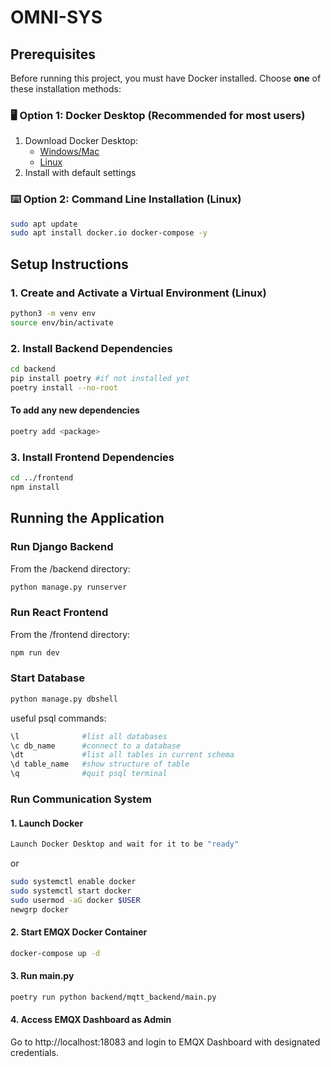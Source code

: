 # OMNI-SYS

## Prerequisites
Before running this project, you must have Docker installed. Choose **one** of these installation methods:

### 🖥️ Option 1: Docker Desktop (Recommended for most users)
1. Download Docker Desktop:
   - [Windows/Mac](https://www.docker.com/products/docker-desktop)
   - [Linux](https://docs.docker.com/desktop/install/linux-install/)
2. Install with default settings

### ⌨️ Option 2: Command Line Installation (Linux)
```bash
sudo apt update
sudo apt install docker.io docker-compose -y
```

## Setup Instructions

### 1. Create and Activate a Virtual Environment (Linux)

```bash
python3 -m venv env
source env/bin/activate
```

### 2. Install Backend Dependencies

```bash
cd backend
pip install poetry #if not installed yet
poetry install --no-root
```
#### To add any new dependencies

```bash
poetry add <package>
```

### 3. Install Frontend Dependencies
```bash
cd ../frontend
npm install
```

## Running the Application

### Run Django Backend
From the /backend directory:

```bash
python manage.py runserver
```

### Run React Frontend
From the /frontend directory:

```bash
npm run dev
```

### Start Database
```bash
python manage.py dbshell
```
useful psql commands:

```bash
\l              #list all databases
\c db_name      #connect to a database
\dt             #list all tables in current schema
\d table_name   #show structure of table
\q              #quit psql terminal
```

### Run Communication System
#### 1. Launch Docker
```bash
Launch Docker Desktop and wait for it to be "ready"
```
or

```bash
sudo systemctl enable docker
sudo systemctl start docker
sudo usermod -aG docker $USER
newgrp docker 
```
#### 2. Start EMQX Docker Container
```bash
docker-compose up -d
```
#### 3. Run main.py
```bash
poetry run python backend/mqtt_backend/main.py
```
#### 4. Access EMQX Dashboard as Admin
Go to http://localhost:18083 and login to EMQX Dashboard with designated credentials.